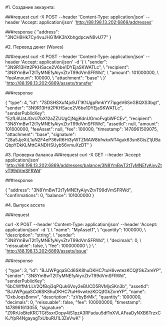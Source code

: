 #1. Создание аккаунта:

###request
curl -X POST --header 'Content-Type: application/json' --header 'Accept: application/json' 'http://88.198.13.202:6869/addresses'

###response
{
  "address": "3NCH9Hk7Cy4vuJHG1MK3hXbhgdpcwN9vU77"
}

#2. Перевод денег (Waves)

###request
curl -X POST --header 'Content-Type: application/json' --header 'Accept: application/json' -d '{ \ 
    "sender": "3N9R13Htt2PKHSace2V6be1DYEjaSKWATLc", \ 
    "recipient": "3N8YmBwT2tTyMNEfyAiyvZtvT99dVmSFRWd", \ 
    "amount": 101000000, \ 
    "feeAmount": 100000, \ 
    "attachment": "base" \ 
  }' 'http://88.198.13.202:6869/assets/transfer'

###response

{
  "type": 4,
  "id": "7SDSHSXuf4jx9JT1K1UgpRmkYY7ipgeV6SnGBQXS3bgt",
  "sender": "3N9R13Htt2PKHSace2V6be1DYEjaSKWATLc",
  "senderPublicKey": "EzfL6UatJGvU7bX12aZZUUgCjNgjKdnUGmoFvgbWFCEv",
  "recipient": "3N8YmBwT2tTyMNEfyAiyvZtvT99dVmSFRWd",
  "assetId": null,
  "amount": 101000000,
  "feeAsset": null,
  "fee": 100000,
  "timestamp": 1478961509075,
  "attachment": "base",
  "signature": "28a5JjeXiL1uN2F4eP36vR6Hi3yWTZMAW8bfwkxNT4guk63sn8GisZ1jUBaQbpYDkKLMttCANDHSUyb56vmuXzDT"
}

#3. Проверка баланса
###request
curl -X GET --header 'Accept: application/json' 'http://88.198.13.202:6869/addresses/balance/3N8YmBwT2tTyMNEfyAiyvZtvT99dVmSFRWd'

###response

{
  "address": "3N8YmBwT2tTyMNEfyAiyvZtvT99dVmSFRWd",
  "confirmations": 0,
  "balance": 101000000
}

#4. Выпуск ассета

###request

curl -X POST --header 'Content-Type: application/json' --header 'Accept: application/json' -d '{ \ 
   "name": "MyAsset1", \ 
   "quantity": 1000000, \ 
   "description": "string", \ 
   "sender": "3N8YmBwT2tTyMNEfyAiyvZtvT99dVmSFRWd", \ 
   "decimals": 0, \ 
   "reissuable": false, \ 
   "fee": 100000000 \ 
 } \ 
 ' 'http://88.198.13.202:6869/assets/issue'

###response

{
  "type": 3,
  "id": "BJJWPgqaSCd6SK8huDKHC7tuH6vwtezKCQjfGkZxreYP",
  "sender": "3N8YmBwT2tTyMNEfyAiyvZtvT99dVmSFRWd",
  "senderPublicKey": "6bCWffMrLLV2QfBqi3qPQuk6Voy2eBUCD5RVMjsSKn3b",
  "assetId": "BJJWPgqaSCd6SK8huDKHC7tuH6vwtezKCQjfGkZxreYP",
  "name": "DxbJoqsBnmv",
  "description": "zVbyBrMk",
  "quantity": 1000000,
  "decimals": 0,
  "reissuable": false,
  "fee": 100000000,
  "timestamp": 1478961613055,
  "signature": "Z9RrUoBteKRCTGt5sxrDopy4iS1pzA3RFaduu5df1nXVLAFaaDyNXB6TrzxCKJYpR4NgayagTxUbuRU1L3ZeVwK"
}
